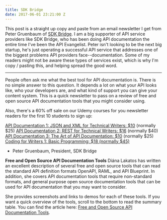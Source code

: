 ```yaml
---
title: SDK Bridge
date: 2017-06-01 23:21:00 Z
---
```


This post is a straight up copy and paste from an email newsletter I get from Peter Gruenbaum of [SDK Bridge](http://sdkbridge.com/). I am a big supporter of API service providers like SDK Bridge, who has been doing API documentation the entire time I've been the API Evangelist. Peter isn't looking to be the next big startup, he's just operating a successful API service that addresses one of the biggest problems API providers face--documentation. Some of my readers might not be aware these types of services exist, which is why I'm copy / pasting this, and helping spread the good word.

<hr />

People often ask me what the best tool for API documentation is. There is no simple answer to this question. It depends a lot on what your API looks like, who your developers are, and what kind of support you can give your content system. This is a quick newsletter to pass on a review of free and open source API documentation tools that you might consider using.

Also, there's a 60% off sale on our Udemy courses for you newsletter readers for the first 10 students to sign up:

[API Documentation 1: JSON and XML for Technical Writers: $10](http://sdkbridge.cmail20.com/t/r-l-yuhukiz-hdhyyhjli-r/) (normally $25)
[API Documentation 2: REST for Technical Writers: $16](http://sdkbridge.cmail20.com/t/r-l-yuhukiz-hdhyyhjli-y/) (normally $40)
[API Documentation 3: The Art of API Documentation: $10](http://sdkbridge.cmail20.com/t/r-l-yuhukiz-hdhyyhjli-j/) (normally $25)
[Coding for Writers 1: Basic Programming: $18 (normally $45)](http://sdkbridge.cmail20.com/t/r-l-yuhukiz-hdhyyhjli-t/)

- Peter Gruenbaum, President, SDK Bridge

**Free and Open Source API Documentation Tools**
Diána Lakatos has written an excellent description of several free and open source tools that can read the standard API definition formats OpenAPI, RAML, and API Blueprint. In addition, she covers API documentation tools that require non-standard formats, and general purpose open source documentation tools that can be used for API documentation that you may want to consider.

She provides screenshots and links to demos for each of these tools. If you want a quick overview of the tools, scroll to the bottom to read the summary table.
You can find the article here: [Free and Open Source API Documentation Tools](http://sdkbridge.cmail20.com/t/r-l-yuhukiz-hdhyyhjli-i/).